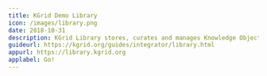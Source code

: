 ```yaml
---
title: KGrid Demo Library
icon: /images/library.png
date: 2018-10-31
description: KGrid Library stores, curates and manages Knowledge Objects.
guideurl: https://kgrid.org/guides/integrator/library.html
appurl: https://library.kgrid.org
applabel: Go!
---
```

